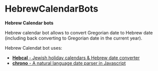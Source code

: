# HebrewCalendarBots
**Hebrew Calendar bots**

Hebrew calendar bot allows to convert Gregorian date to Hebrew date (including back converting to Gregorian date in the current year).

Hebrew Calendat bot uses:
- [**Hebcal** - Jewish holiday calendars & Hebrew date converter](https://www.hebcal.com/)
- [**chrono** - A natural language date parser in Javascript](https://github.com/wanasit/chrono)


